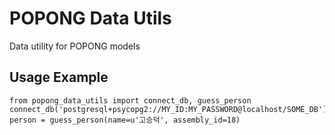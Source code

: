 # POPONG Data Utils

Data utility for POPONG models

## Usage Example

    from popong_data_utils import connect_db, guess_person
    connect_db('postgresql+psycopg2://MY_ID:MY_PASSWORD@localhost/SOME_DB')
    person = guess_person(name=u'고승덕', assembly_id=18)


